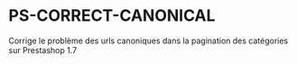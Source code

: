 # PS-CORRECT-CANONICAL
Corrige le problème des urls canoniques dans la pagination des catégories sur Prestashop 1.7
